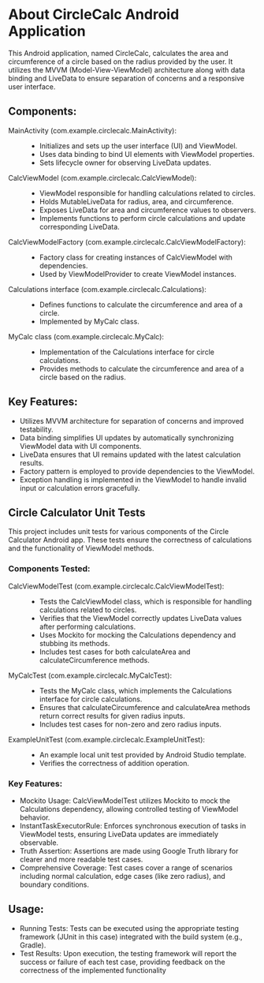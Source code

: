 <h1>About CircleCalc Android Application</h1>
<p>This Android application, named CircleCalc, calculates the area and circumference of a circle based on the radius provided by the user. It utilizes the MVVM (Model-View-ViewModel) architecture along with data binding and LiveData to ensure separation of concerns and a responsive user interface.</p>

<h2>Components:</h2>
<dl>
  <dt>MainActivity (com.example.circlecalc.MainActivity):</dt>
  <dd>
    <ul>
      <li>Initializes and sets up the user interface (UI) and ViewModel.</li>
      <li>Uses data binding to bind UI elements with ViewModel properties.</li>
      <li>Sets lifecycle owner for observing LiveData updates.</li>
    </ul>
  </dd>
  
  <dt>CalcViewModel (com.example.circlecalc.CalcViewModel):</dt>
  <dd>
    <ul>
      <li>ViewModel responsible for handling calculations related to circles.</li>
      <li>Holds MutableLiveData for radius, area, and circumference.</li>
      <li>Exposes LiveData for area and circumference values to observers.</li>
      <li>Implements functions to perform circle calculations and update corresponding LiveData.</li>
    </ul>
  </dd>
  
  <dt>CalcViewModelFactory (com.example.circlecalc.CalcViewModelFactory):</dt>
  <dd>
    <ul>
      <li>Factory class for creating instances of CalcViewModel with dependencies.</li>
      <li>Used by ViewModelProvider to create ViewModel instances.</li>
    </ul>
  </dd>
  
  <dt>Calculations interface (com.example.circlecalc.Calculations):</dt>
  <dd>
    <ul>
      <li>Defines functions to calculate the circumference and area of a circle.</li>
      <li>Implemented by MyCalc class.</li>
    </ul>
  </dd>
  
  <dt>MyCalc class (com.example.circlecalc.MyCalc):</dt>
  <dd>
    <ul>
      <li>Implementation of the Calculations interface for circle calculations.</li>
      <li>Provides methods to calculate the circumference and area of a circle based on the radius.</li>
    </ul>
  </dd>
</dl>

<h2>Key Features:</h2>
<ul>
  <li>Utilizes MVVM architecture for separation of concerns and improved testability.</li>
  <li>Data binding simplifies UI updates by automatically synchronizing ViewModel data with UI components.</li>
  <li>LiveData ensures that UI remains updated with the latest calculation results.</li>
  <li>Factory pattern is employed to provide dependencies to the ViewModel.</li>
  <li>Exception handling is implemented in the ViewModel to handle invalid input or calculation errors gracefully.</li>
</ul>

<h2>Circle Calculator Unit Tests</h2>
<p>This project includes unit tests for various components of the Circle Calculator Android app. These tests ensure the correctness of calculations and the functionality of ViewModel methods.</p>

<h3>Components Tested:</h3>
<dl>
  <dt>CalcViewModelTest (com.example.circlecalc.CalcViewModelTest):</dt>
  <dd>
    <ul>
      <li>Tests the CalcViewModel class, which is responsible for handling calculations related to circles.</li>
      <li>Verifies that the ViewModel correctly updates LiveData values after performing calculations.</li>
      <li>Uses Mockito for mocking the Calculations dependency and stubbing its methods.</li>
      <li>Includes test cases for both calculateArea and calculateCircumference methods.</li>
    </ul>
  </dd>
  
  <dt>MyCalcTest (com.example.circlecalc.MyCalcTest):</dt>
  <dd>
    <ul>
      <li>Tests the MyCalc class, which implements the Calculations interface for circle calculations.</li>
      <li>Ensures that calculateCircumference and calculateArea methods return correct results for given radius inputs.</li>
      <li>Includes test cases for non-zero and zero radius inputs.</li>
    </ul>
  </dd>
  
  <dt>ExampleUnitTest (com.example.circlecalc.ExampleUnitTest):</dt>
  <dd>
    <ul>
      <li>An example local unit test provided by Android Studio template.</li>
      <li>Verifies the correctness of addition operation.</li>
    </ul>
  </dd>
</dl>

<h3>Key Features:</h3>
<ul>
  <li>Mockito Usage: CalcViewModelTest utilizes Mockito to mock the Calculations dependency, allowing controlled testing of ViewModel behavior.</li>
  <li>InstantTaskExecutorRule: Enforces synchronous execution of tasks in ViewModel tests, ensuring LiveData updates are immediately observable.</li>
  <li>Truth Assertion: Assertions are made using Google Truth library for clearer and more readable test cases.</li>
  <li>Comprehensive Coverage: Test cases cover a range of scenarios including normal calculation, edge cases (like zero radius), and boundary conditions.</li>
</ul>

<h2>Usage:</h2>
<ul>
  <li>Running Tests: Tests can be executed using the appropriate testing framework (JUnit in this case) integrated with the build system (e.g., Gradle).</li>
  <li>Test Results: Upon execution, the testing framework will report the success or failure of each test case, providing feedback on the correctness of the implemented functionality</li>
</ul>
